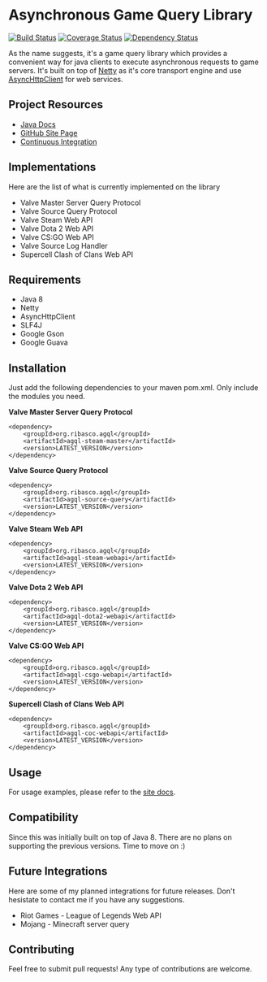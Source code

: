 Asynchronous Game Query Library
===============================

[![Build Status](https://travis-ci.org/ribasco/async-gamequery-lib.svg?branch=master)](https://travis-ci.org/ribasco/async-gamequery-lib) [![Coverage Status](https://coveralls.io/repos/github/ribasco/async-gamequery-lib/badge.svg)](https://coveralls.io/github/ribasco/async-gamequery-lib) [![Dependency Status](https://www.versioneye.com/user/projects/5836caec4ef164003ff453c4/badge.svg?style=flat-square)](https://www.versioneye.com/user/projects/5836caec4ef164003ff453c4)

As the name suggests, it's a game query library which provides a convenient way for java clients to execute asynchronous requests to game servers. It's built on top of [Netty](https://github.com/netty/netty) as it's core transport engine and use [AsyncHttpClient](https://github.com/AsyncHttpClient/async-http-client) for web services.

Project Resources
-------------

* [Java Docs](https://ribasco.github.io/async-gamequery-lib/apidocs)
* [GitHub Site Page](https://ribasco.github.io/async-gamequery-lib/)
* [Continuous Integration](https://travis-ci.org/ribasco/async-gamequery-lib)

Implementations
----------------
 
Here are the list of what is currently implemented on the library

* Valve Master Server Query Protocol
* Valve Source Query Protocol
* Valve Steam Web API
* Valve Dota 2 Web API
* Valve CS:GO Web API 
* Valve Source Log Handler
* Supercell Clash of Clans Web API

Requirements
------------

* Java 8
* Netty
* AsyncHttpClient
* SLF4J
* Google Gson
* Google Guava
 
Installation
------------

Just add the following dependencies to your maven pom.xml. Only include the modules you need. 

**Valve Master Server Query Protocol**

```
<dependency>
    <groupId>org.ribasco.agql</groupId>
    <artifactId>agql-steam-master</artifactId>
    <version>LATEST_VERSION</version>
</dependency>
```

**Valve Source Query Protocol**

```
<dependency>
    <groupId>org.ribasco.agql</groupId>
    <artifactId>agql-source-query</artifactId>
    <version>LATEST_VERSION</version>
</dependency>
```

**Valve Steam Web API**

```
<dependency>
    <groupId>org.ribasco.agql</groupId>
    <artifactId>agql-steam-webapi</artifactId>
    <version>LATEST_VERSION</version>
</dependency>
```

**Valve Dota 2 Web API**

```
<dependency>
    <groupId>org.ribasco.agql</groupId>
    <artifactId>agql-dota2-webapi</artifactId>
    <version>LATEST_VERSION</version>
</dependency>
```

**Valve CS:GO Web API**

```
<dependency>
    <groupId>org.ribasco.agql</groupId>
    <artifactId>agql-csgo-webapi</artifactId>
    <version>LATEST_VERSION</version>
</dependency>
```

**Supercell Clash of Clans Web API**

```
<dependency>
    <groupId>org.ribasco.agql</groupId>
    <artifactId>agql-coc-webapi</artifactId>
    <version>LATEST_VERSION</version>
</dependency>
```

Usage
------------

For usage examples, please refer to the [site docs](http://ribasco.github.io/async-gamequery-lib/).

Compatibility
-------------

Since this was initially built on top of Java 8. There are no plans on supporting the previous versions. Time to move on :)

Future Integrations
--------------------

Here are some of my planned integrations for future releases. Don't hesistate to contact me if you have any suggestions.

* Riot Games - League of Legends Web API
* Mojang - Minecraft server query  

Contributing
------------

Feel free to submit pull requests! Any type of contributions are welcome. 